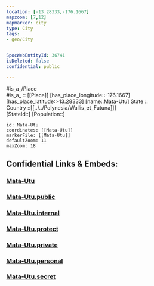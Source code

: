 ```yaml
---
location: [-13.28333,-176.1667] 
mapzoom: [7,12] 
mapmarker: city 
type: City
tags:
- geo/City


SpocWebEntityId: 36741
isDeleted: false
confidential: public

---
```

#is_a_/Place  
#is_a_ :: [[Place]] 
[has_place_longitude::-176.1667] 
[has_place_latitude::-13.28333] 
[name::Mata-Utu] 
State ::  
Country ::[[../../Polynesia/Wallis_et_Futuna]]]  
[StateId::] 
[Population::] 



```leaflet
id: Mata-Utu
coordinates: [[Mata-Utu]] 
markerFile: [[Mata-Utu]] 
defaultZoom: 11 
maxZoom: 18
```


## Confidential Links & Embeds: 

### [Mata-Utu](/_Standards/Earth/Continent/Oceania/Polynesia/Wallis_et_Futuna/City/Mata-Utu.md) 

### [Mata-Utu.public](/_public/Earth/Continent/Oceania/Polynesia/Wallis_et_Futuna/City/Mata-Utu.public.md) 

### [Mata-Utu.internal](/_internal/Earth/Continent/Oceania/Polynesia/Wallis_et_Futuna/City/Mata-Utu.internal.md) 

### [Mata-Utu.protect](/_protect/Earth/Continent/Oceania/Polynesia/Wallis_et_Futuna/City/Mata-Utu.protect.md) 

### [Mata-Utu.private](/_private/Earth/Continent/Oceania/Polynesia/Wallis_et_Futuna/City/Mata-Utu.private.md) 

### [Mata-Utu.personal](/_personal/Earth/Continent/Oceania/Polynesia/Wallis_et_Futuna/City/Mata-Utu.personal.md) 

### [Mata-Utu.secret](/_secret/Earth/Continent/Oceania/Polynesia/Wallis_et_Futuna/City/Mata-Utu.secret.md)

